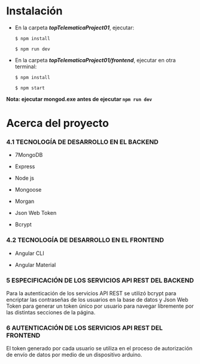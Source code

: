 # Instalación

* En la carpeta ***topTelematicaProject01***, ejecutar:

  `$ npm install`
  
  `$ npm run dev`
  
* En la carpeta ***topTelematicaProject01/frontend***, ejecutar en otra terminal:

  `$ npm install`
  
  `$ npm start`
  
**Nota: ejecutar mongod.exe antes de ejecutar `npm run dev`**
  
# Acerca del proyecto

### 4.1 TECNOLOGÍA DE DESARROLLO EN EL BACKEND

* 7MongoDB

* Express

* Node js

* Mongoose

* Morgan

* Json Web Token

* Bcrypt

### 4.2 TECNOLOGÍA DE DESARROLLO EN EL FRONTEND

* Angular CLI

* Angular Material

### 5 ESPECIFICACIÓN DE LOS SERVICIOS API REST DEL BACKEND

Para la autenticación de los servicios API REST se utilizó bcrypt para encriptar las contraseñas de los usuarios en la base de datos y Json Web Token para generar un token único por usuario para navegar libremente por las distintas secciones de la página.
	
### 6 AUTENTICACIÓN DE LOS SERVICIOS API REST DEL FRONTEND

El token generado por cada usuario se utiliza en el proceso de autorización de envío de datos por medio de un dispositivo arduino.
